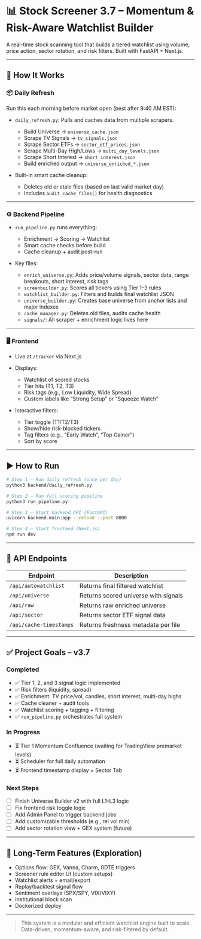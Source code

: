# 📊 Stock Screener 3.7 – Momentum & Risk-Aware Watchlist Builder

A real-time stock scanning tool that builds a tiered watchlist using volume, price action, sector rotation, and risk filters. Built with FastAPI + Next.js.

---

## 🔧 How It Works

### 📦 Daily Refresh
Run this each morning before market open (best after 9:40 AM EST):

- `daily_refresh.py`: Pulls and caches data from multiple scrapers.
  - Build Universe → `universe_cache.json`
  - Scrape TV Signals → `tv_signals.json`
  - Scrape Sector ETFs → `sector_etf_prices.json`
  - Scrape Multi-Day High/Lows → `multi_day_levels.json`
  - Scrape Short Interest → `short_interest.json`
  - Build enriched output → `universe_enriched_*.json`

- Built-in smart cache cleanup:
  - Deletes old or stale files (based on last valid market day)
  - Includes `audit_cache_files()` for health diagnostics

---

### ⚙️ Backend Pipeline

- `run_pipeline.py` runs everything:
  - Enrichment → Scoring → Watchlist
  - Smart cache checks before build
  - Cache cleanup + audit post-run

- Key files:
  - `enrich_universe.py`: Adds price/volume signals, sector data, range breakouts, short interest, risk tags
  - `screenbuilder.py`: Scores all tickers using Tier 1–3 rules
  - `watchlist_builder.py`: Filters and builds final watchlist JSON
  - `universe_builder.py`: Creates base universe from anchor lists and major indexes
  - `cache_manager.py`: Deletes old files, audits cache health
  - `signals/`: All scraper + enrichment logic lives here

---

### 🖥️ Frontend

- Live at `/tracker` via Next.js
- Displays:
  - Watchlist of scored stocks
  - Tier hits (T1, T2, T3)
  - Risk tags (e.g., Low Liquidity, Wide Spread)
  - Custom labels like “Strong Setup” or “Squeeze Watch”

- Interactive filters:
  - Tier toggle (T1/T2/T3)
  - Show/hide risk-blocked tickers
  - Tag filters (e.g., “Early Watch”, “Top Gainer”)
  - Sort by score

---

## ▶️ How to Run

```bash
# Step 1 — Run daily refresh (once per day)
python3 backend/daily_refresh.py

# Step 2 — Run full scoring pipeline
python3 run_pipeline.py

# Step 3 — Start backend API (FastAPI)
uvicorn backend.main:app --reload --port 8000

# Step 4 — Start frontend (Next.js)
npm run dev
```

---

## 📡 API Endpoints

| Endpoint                  | Description                        |
|--------------------------|------------------------------------|
| `/api/autowatchlist`     | Returns final filtered watchlist   |
| `/api/universe`          | Returns scored universe with signals |
| `/api/raw`               | Returns raw enriched universe      |
| `/api/sector`            | Returns sector ETF signal data     |
| `/api/cache-timestamps`  | Returns freshness metadata per file|

---

## ✅ Project Goals – v3.7

### Completed
- ✅ Tier 1, 2, and 3 signal logic implemented
- ✅ Risk filters (liquidity, spread)
- ✅ Enrichment: TV price/vol, candles, short interest, multi-day highs
- ✅ Cache cleaner + audit tools
- ✅ Watchlist scoring + tagging + filtering
- ✅ `run_pipeline.py` orchestrates full system

### In Progress
- ⏳ Tier 1 Momentum Confluence (waiting for TradingView premarket levels)
- ⏳ Scheduler for full daily automation
- ⏳ Frontend timestamp display + Sector Tab

### Next Steps
- [ ] Finish Universe Builder v2 with full L1–L3 logic
- [ ] Fix frontend risk toggle logic
- [ ] Add Admin Panel to trigger backend jobs
- [ ] Add customizable thresholds (e.g., rel vol min)
- [ ] Add sector rotation view + GEX system (future)

---

## 🧪 Long-Term Features (Exploration)

- Options flow: GEX, Vanna, Charm, 0DTE triggers
- Screener rule editor UI (custom setups)
- Watchlist alerts + email/export
- Replay/backtest signal flow
- Sentiment overlays (SPX/SPY, VIX/VIXY)
- Institutional block scan
- Dockerized deploy

---

> This system is a modular and efficient watchlist engine built to scale. Data-driven, momentum-aware, and risk-filtered by default.